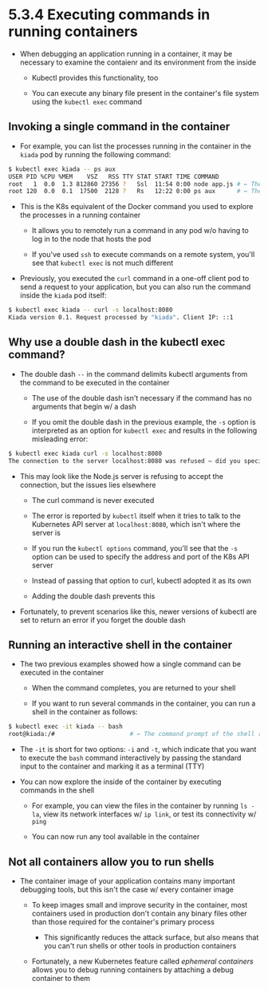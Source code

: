 # 5.3.4 Executing commands in running containers

* When debugging an application running in a container, it may be necessary to examine the contaienr and its environment from the inside

  * Kubectl provides this functionality, too

  * You can execute any binary file present in the container's file system using the `kubectl exec` command

## Invoking a single command in the container

* For example, you can list the processes running in the container in the `kiada` pod by running the following command:

```zsh
$ kubectl exec kiada -- ps aux
USER PID %CPU %MEM    VSZ   RSS TTY STAT START TIME COMMAND
root   1  0.0  1.3 812860 27356 ?   Ssl  11:54 0:00 node app.js # ← The Node.js server
root 120  0.0  0.1  17500  2128 ?   Rs   12:22 0:00 ps aux      # ← The command you’ve just invoked
```

* This is the K8s equivalent of the Docker command you used to explore the processes in a running container

  * It allows you to remotely run a command in any pod w/o having to log in to the node that hosts the pod

  * If you've used `ssh` to execute commands on a remote system, you'll see that `kubectl exec` is not much different

* Previously, you executed the `curl` command in a one-off client pod to send a request to your application, but you can also run the command inside the `kiada` pod itself:

```zsh
$ kubectl exec kiada -- curl -s localhost:8080
Kiada version 0.1. Request processed by "kiada". Client IP: ::1
```

## Why use a double dash in the kubectl exec command?

* The double dash `--` in the command delimits kubectl arguments from the command to be executed in the container

  * The use of the double dash isn't necessary if the command has no arguments that begin w/ a dash
  
  * If you omit the double dash in the previous example, the `-s` option is interpreted as an option for `kubectl exec` and results in the following misleading error:

```zsh
$ kubectl exec kiada curl -s localhost:8080
The connection to the server localhost:8080 was refused – did you specify the right host or port?
```

* This may look like the Node.js server is refusing to accept the connection, but the issues lies elsewhere

  * The curl command is never executed

  * The error is reported by `kubectl` itself when it tries to talk to the Kubernetes API server at `localhost:8080`, which isn't where the server is

  * If you run the `kubectl options` command, you'll see that the `-s` option can be used to specify the address and port of the K8s API server

  * Instead of passing that option to curl, kubectl adopted it as its own

  * Adding the double dash prevents this

* Fortunately, to prevent scenarios like this, newer versions of kubectl are set to return an error if you forget the double dash

## Running an interactive shell in the container

* The two previous examples showed how a single command can be executed in the container

  * When the command completes, you are returned to your shell

  * If you want to run several commands in the container, you can run a shell in the container as follows:

```zsh
$ kubectl exec -it kiada -- bash
root@kiada:/#                     # ← The command prompt of the shell running in the container
```

* The `-it` is short for two options: `-i` and `-t`, which indicate that you want to execute the `bash` command interactively by passing the standard input to the container and marking it as a terminal (TTY)

* You can now explore the inside of the container by executing commands in the shell

  * For example, you can view the files in the container by running `ls -la`, view its network interfaces w/ `ip link`, or test its connectivity w/ `ping`

  * You can now run any tool available in the container

## Not all containers allow you to run shells

* The container image of your application contains many important debugging tools, but this isn't the case w/ every container image

  * To keep images small and improve security in the container, most containers used in production don't contain any binary files other than those required for the container's primary process

    * This significantly reduces the attack surface, but also means that you can't run shells or other tools in production containers

  * Fortunately, a new Kubernetes feature called _ephemeral containers_ allows you to debug running containers by attaching a debug container to them
